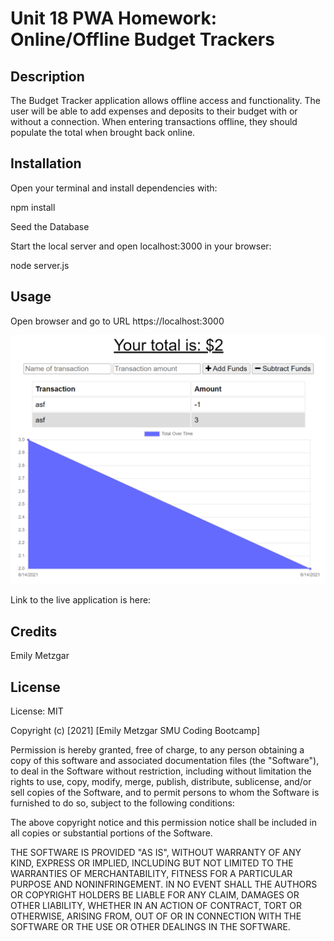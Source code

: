 # Unit 18 PWA Homework: Online/Offline Budget Trackers

## Description
The Budget Tracker application allows offline access and functionality. The user will be able to add expenses and deposits to their budget with or without a connection. When entering transactions offline, they should populate the total when brought back online.

## Installation

Open your terminal and install dependencies with:

 npm install

Seed the Database

Start the local server and open localhost:3000 in your browser:

 node server.js

## Usage

Open browser and go to URL https://localhost:3000

![A screenshot of the application](./public/screenshot.PNG)


Link to the live application is here: 

## Credits

Emily Metzgar

## License

License: MIT

Copyright (c) [2021] [Emily Metzgar SMU Coding Bootcamp]

Permission is hereby granted, free of charge, to any person obtaining a copy of this software and associated documentation files (the "Software"), to deal in the Software without restriction, including without limitation the rights to use, copy, modify, merge, publish, distribute, sublicense, and/or sell copies of the Software, and to permit persons to whom the Software is furnished to do so, subject to the following conditions:

The above copyright notice and this permission notice shall be included in all copies or substantial portions of the Software.

THE SOFTWARE IS PROVIDED "AS IS", WITHOUT WARRANTY OF ANY KIND, EXPRESS OR IMPLIED, INCLUDING BUT NOT LIMITED TO THE WARRANTIES OF MERCHANTABILITY, FITNESS FOR A PARTICULAR PURPOSE AND NONINFRINGEMENT. IN NO EVENT SHALL THE AUTHORS OR COPYRIGHT HOLDERS BE LIABLE FOR ANY CLAIM, DAMAGES OR OTHER LIABILITY, WHETHER IN AN ACTION OF CONTRACT, TORT OR OTHERWISE, ARISING FROM, OUT OF OR IN CONNECTION WITH THE SOFTWARE OR THE USE OR OTHER DEALINGS IN THE SOFTWARE.